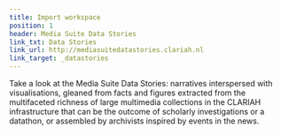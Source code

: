 ```yaml
---
title: Import workspace
position: 1
header: Media Suite Data Stories
link_txt: Data Stories
link_url: http://mediasuitedatastories.clariah.nl
link_target: _datastories
---
```


Take a look at the Media Suite Data Stories: narratives interspersed with visualisations, gleaned from facts and figures extracted from the multifaceted richness of large multimedia collections in the CLARIAH infrastructure that can be the outcome of scholarly investigations or a datathon, or assembled by archivists inspired by events in the news. 